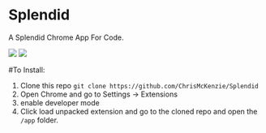 # Splendid 
A Splendid Chrome App For Code.

![](https://raw.github.com/ChrisMcKenzie/Splendid/Development/docs/Screen%20Shot%202014-01-06%20at%209.06.47%20PM.png)
![](https://raw.github.com/ChrisMcKenzie/Splendid/Development/docs/Screen%20Shot%202014-01-06%20at%209.06.31%20PM.png)


#To Install:
  1. Clone this repo `git clone https://github.com/ChrisMcKenzie/Splendid`
  2. Open Chrome and go to Settings -> Extensions 
  3. enable developer mode
  4. Click load unpacked extension and go to the cloned repo and open the `/app` folder.


  
